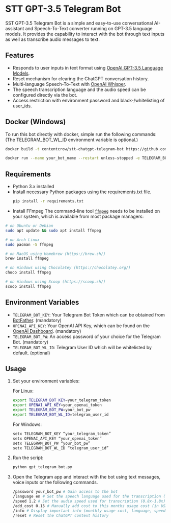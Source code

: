 # STT GPT-3.5 Telegram Bot

SST GPT-3.5 Telegram Bot is a simple and easy-to-use conversational AI-assistant and Speech-To-Text converter running on GPT-3.5 language models. It provides the capability to interact with the bot through text inputs as well as transcribe audio messages to text.

## Features
* Responds to user inputs in text format using [OpenAI GPT-3.5 Language Models](https://platform.openai.com/docs/models/gpt-3-5).
* Reset mechanism for clearing the ChatGPT conversation history.
* Multi-language Speech-To-Text with [OpenAI Whisper](https://platform.openai.com/docs/models/whisper).
* The speech transcription language and the audio speed can be configured directly via the bot.
* Access restriction with environment password and black-/whitelisting of user_ids.

## Docker (Windows)
To run this bot directly with docker, simple run the following commands: (The TELEGRAM_BOT_WL_ID environment variable is optional.)
```bash
docker build -t contentcrow/stt-chatgpt-telegram-bot https://github.com/ContentCrow/stt-chatgpt-telegram-bot.git

docker run --name your_bot_name --restart unless-stopped -e TELEGRAM_BOT_KEY=your_telegram_token -e OPENAI_API_KEY=your_openai_token -e TELEGRAM_BOT_PW=your_bot_pw -e TELEGRAM_BOT_WL_ID=telegram_user_id contentcrow/stt-chatgpt-telegram-bot

```

## Requirements
* Python 3.x installed
* Install necessary Python packages using the requirements.txt file.
  ```bash
  pip install -r requirements.txt
  ```
* Install FFmpeg
The command-line tool [`ffmpeg`](https://ffmpeg.org/) needs to be installed on your system, which is available from most package managers:

```bash
# on Ubuntu or Debian
sudo apt update && sudo apt install ffmpeg

# on Arch Linux
sudo pacman -S ffmpeg

# on MacOS using Homebrew (https://brew.sh/)
brew install ffmpeg

# on Windows using Chocolatey (https://chocolatey.org/)
choco install ffmpeg

# on Windows using Scoop (https://scoop.sh/)
scoop install ffmpeg
```

## Environment Variables
* `TELEGRAM_BOT_KEY`: Your Telegram Bot Token which can be obtained from [BotFather](https://core.telegram.org/bots#6-botfather). (mandatory)
* `OPENAI_API_KEY`: Your OpenAI API Key, which can be found on the [OpenAI Dashboard](https://beta.openai.com/signup). (mandatory)
* `TELEGRAM_BOT_PW`: An access password of your choice for the Telegram Bot. (mandatory)
* `TELEGRAM_BOT_WL_ID`: Telegram User ID which will be whitelisted by default. (optional)

## Usage
1. Set your environment variables:

   For Linux:
   ```bash
   export TELEGRAM_BOT_KEY=your_telegram_token
   export OPENAI_API_KEY=your_openai_token
   export TELEGRAM_BOT_PW=your_bot_pw
   export TELEGRAM_BOT_WL_ID=telegram_user_id
   ```
   For Windows:
   ```bash
   setx TELEGRAM_BOT_KEY “your_telegram_token”
   setx OPENAI_API_KEY “your_openai_token”
   setx TELEGRAM_BOT_PW “your_bot_pw”
   setx TELEGRAM_BOT_WL_ID “telegram_user_id”
   ```

2. Run the script:
   ```bash
   python gpt_telegram_bot.py
   ```

3. Open the Telegram app and interact with the bot using text messages, voice inputs or the following commands.
   ```bash
   /password your_bot_pw # Gain access to the bot
   /language en # Set the speech language used for the transcription (e.g. en, de, fr, es, it...)
   /speed 1.2 # Set the audio speed used for transcription (0.8x-1.8x)
   /add_cost 0.15 # Manually add cost to this months usage cost (in USD)
   /info # Display important info (monthly usage cost, language, speed)
   /reset # Reset the ChatGPT context history
   ```
